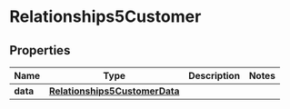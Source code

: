 # Relationships5Customer

## Properties
Name | Type | Description | Notes
------------ | ------------- | ------------- | -------------
**data** | [**Relationships5CustomerData**](Relationships5CustomerData.md) |  | 
